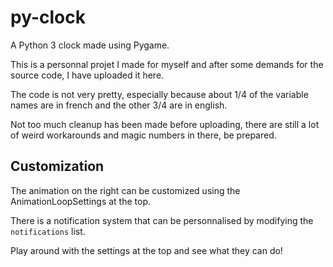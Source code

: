 # py-clock
A Python 3 clock made using Pygame.

This is a personnal projet I made for myself and after some demands for the source code, I have uploaded it here.

The code is not very pretty, especially because about 1/4 of the variable names are in french and the other 3/4 are in english.

Not too much cleanup has been made before uploading, there are still a lot of weird workarounds and magic numbers in there, be prepared.

## Customization
The animation on the right can be customized using the AnimationLoopSettings at the top.

There is a notification system that can be personnalised by modifying the `notifications` list.

Play around with the settings at the top and see what they can do!
